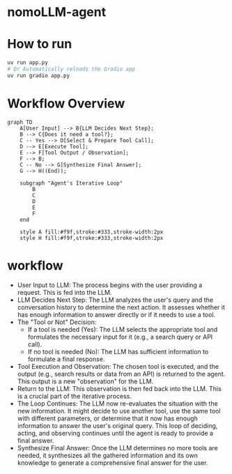 # nomoLLM-agent

# How to run 
```bash
uv run app.py
# Or Automatically reloads the Gradio app
uv run gradio app.py
```
# Workflow Overview
```mermaid
graph TD
    A[User Input] --> B{LLM Decides Next Step};
    B --> C{Does it need a tool?};
    C -- Yes --> D[Select & Prepare Tool Call];
    D --> E[Execute Tool];
    E --> F[Tool Output / Observation];
    F --> B;
    C -- No --> G[Synthesize Final Answer];
    G --> H((End));

    subgraph "Agent's Iterative Loop"
        B
        C
        D
        E
        F
    end

    style A fill:#f9f,stroke:#333,stroke-width:2px
    style H fill:#f9f,stroke:#333,stroke-width:2px
```

# workflow
- User Input to LLM: The process begins with the user providing a request. This is fed into the LLM.
- LLM Decides Next Step: The LLM analyzes the user's query and the conversation history to determine the next action. It assesses whether it has enough information to answer directly or if it needs to use a tool.
- The "Tool or Not" Decision:
  - If a tool is needed (Yes): The LLM selects the appropriate tool and formulates the necessary input for it (e.g., a search query or API call).
  - If no tool is needed (No): The LLM has sufficient information to formulate a final response.
- Tool Execution and Observation: The chosen tool is executed, and the output (e.g., search results or data from an API) is returned to the agent. This output is a new "observation" for the LLM.
- Return to the LLM: This observation is then fed back into the LLM. This is a crucial part of the iterative process.
- The Loop Continues: The LLM now re-evaluates the situation with the new information. It might decide to use another tool, use the same tool with different parameters, or determine that it now has enough information to answer the user's original query. This loop of deciding, acting, and observing continues until the agent is ready to provide a final answer.
- Synthesize Final Answer: Once the LLM determines no more tools are needed, it synthesizes all the gathered information and its own knowledge to generate a comprehensive final answer for the user.